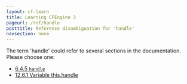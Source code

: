 ```yaml
---
layout: cf-learn
title: Learning CFEngine 3
pageurl: /ref/handle
posttitle: Reference disambiguation for 'handle'
navsection: none
---
```


The term 'handle' could refer to several sections in the documentation. Please choose one:

- [6.4.5 <code>handle</code>](https://cfengine.com/manuals/cf3-Reference#handle-in-*)
- [12.6.1 Variable this.handle](https://cfengine.com/manuals/cf3-Reference#Variable-this.handle)
